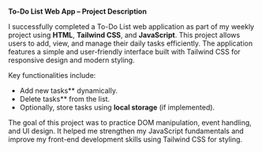  **To-Do List Web App – Project Description**

I successfully completed a To-Do List web application as part of my weekly project using **HTML**, **Tailwind CSS**, and **JavaScript**. This project allows users to add, view, and manage their daily tasks efficiently. The application features a simple and user-friendly interface built with Tailwind CSS for responsive design and modern styling.

Key functionalities include:

* Add new tasks** dynamically.
* Delete tasks** from the list.
* Optionally, store tasks using **local storage** (if implemented).

The goal of this project was to practice DOM manipulation, event handling, and UI design. It helped me strengthen my JavaScript fundamentals and improve my front-end development skills using Tailwind CSS for styling.

